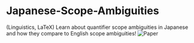 # Japanese-Scope-Ambiguities
(Linguistics, LaTeX) Learn about quantifier scope ambiguities in Japanese and how they compare to English scope ambiguities!
![Paper](https://docs.google.com/viewer?url=${https://github.com/JulianMichaelRice/Japanese-Scope-Ambiguities/blob/master/Semantics%20Final.pdf})

